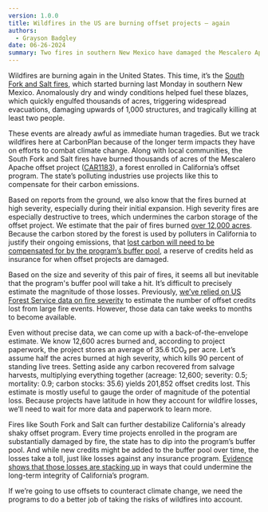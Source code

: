 ```yaml
---
version: 1.0.0
title: Wildfires in the US are burning offset projects – again
authors:
  - Grayson Badgley
date: 06-26-2024
summary: Two fires in southern New Mexico have damaged the Mescalero Apache offset project, a large forest project enrolled in California’s forest offset program.
---
```


Wildfires are burning again in the United States. This time, it’s the [South Fork and Salt fires](https://inciweb.wildfire.gov/incident-information/nmmea-south-fork-and-salt), which started burning last Monday in southern New Mexico. Anomalously dry and windy conditions helped fuel these blazes, which quickly engulfed thousands of acres, triggering widespread evacuations, damaging upwards of 1,000 structures, and tragically killing at least two people.

These events are already awful as immediate human tragedies. But we track wildfires here at CarbonPlan because of the longer term impacts they have on efforts to combat climate change. Along with local communities, the South Fork and Salt fires have burned thousands of acres of the Mescalero Apache offset project ([CAR1183](https://carbonplan.org/research/offsets-db/projects/CAR1183)), a forest enrolled in California’s offset program. The state’s polluting industries use projects like this to compensate for their carbon emissions.

Based on reports from the ground, we also know that the fires burned at high severity, especially during their initial expansion. High severity fires are especially destructive to trees, which undermines the carbon storage of the offset project. We estimate that the pair of fires burned [over 12,000 acres](https://carbonplan.org/research/forest-offsets-fires?center=-105.67830750963265,33.2453353020572&zoom=10.392163207249022). Because the carbon stored by the forest is used by polluters in California to justify their ongoing emissions, that [lost carbon will need to be compensated for by the program’s buffer pool](https://carbonplan.org/research/buffer-pool-burning), a reserve of credits held as insurance for when offset projects are damaged.

Based on the size and severity of this pair of fires, it seems all but inevitable that the program's buffer pool will take a hit. It’s difficult to precisely estimate the magnitude of those losses. Previously, [we’ve relied on US Forest Service data on fire severity](https://burnseverity.cr.usgs.gov/ravg/) to estimate the number of offset credits lost from large fire events. However, those data can take weeks to months to become available.

Even without precise data, we can come up with a back-of-the-envelope estimate. We know 12,600 acres burned and, according to project paperwork, the project stores an average of 35.6 tCO₂ per acre. Let’s assume half the acres burned at high severity, which kills 90 percent of standing live trees. Setting aside any carbon recovered from salvage harvests, multiplying everything together (acreage: 12,600; severity: 0.5; mortality: 0.9; carbon stocks: 35.6) yields 201,852 offset credits lost. This estimate is mostly useful to gauge the order of magnitude of the potential loss. Because projects have latitude in how they account for wildfire losses, we’ll need to wait for more data and paperwork to learn more.

Fires like South Fork and Salt can further destabilize California's already shaky offset program. Every time projects enrolled in the program are substantially damaged by fire, the state has to dip into the program’s buffer pool. And while new credits might be added to the buffer pool over time, the losses take a toll, just like losses against any insurance program. [Evidence shows that those losses are stacking up](https://carbonplan.org/blog/carb-buffer-decline) in ways that could undermine the long-term integrity of California’s program.

If we’re going to use offsets to counteract climate change, we need the programs to do a better job of taking the risks of wildfires into account.

